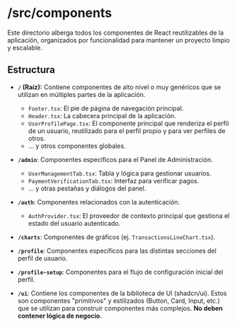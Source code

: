# /src/components

Este directorio alberga todos los componentes de React reutilizables de la aplicación, organizados por funcionalidad para mantener un proyecto limpio y escalable.

## Estructura

-   **`/` (Raíz):** Contiene componentes de alto nivel o muy genéricos que se utilizan en múltiples partes de la aplicación.
    -   `Footer.tsx`: El pie de página de navegación principal.
    -   `Header.tsx`: La cabecera principal de la aplicación.
    -   `UserProfilePage.tsx`: El componente principal que renderiza el perfil de un usuario, reutilizado para el perfil propio y para ver perfiles de otros.
    -   ... y otros componentes globales.

-   **`/admin`**: Componentes específicos para el Panel de Administración.
    -   `UserManagementTab.tsx`: Tabla y lógica para gestionar usuarios.
    -   `PaymentVerificationTab.tsx`: Interfaz para verificar pagos.
    -   ... y otras pestañas y diálogos del panel.

-   **`/auth`**: Componentes relacionados con la autenticación.
    -   `AuthProvider.tsx`: El proveedor de contexto principal que gestiona el estado del usuario autenticado.

-   **`/charts`**: Componentes de gráficos (ej. `TransactionsLineChart.tsx`).

-   **`/profile`**: Componentes específicos para las distintas secciones del perfil de usuario.

-   **`/profile-setup`**: Componentes para el flujo de configuración inicial del perfil.

-   **`/ui`**: Contiene los componentes de la biblioteca de UI (shadcn/ui). Estos son componentes "primitivos" y estilizados (Button, Card, Input, etc.) que se utilizan para construir componentes más complejos. **No deben contener lógica de negocio**.
